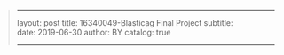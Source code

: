 >---
>
>layout:     post
>title:      16340049-Blasticag Final Project
>subtitle:   
>date:       2019-06-30
>author:     BY
>catalog: true
>
>---
>
>
